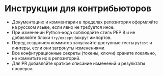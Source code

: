 # Инструкции для контрибьюторов

- Документацию и комментарии в пределах репозитория оформляйте на русском языке, если явно не требуется иное.
- При изменении Python-кода соблюдайте стиль PEP 8 и не добавляйте блоки `try/except` вокруг импортов.
- Перед созданием коммитов запускайте доступные тесты `pytest` и линтеры, если они затронуты изменениями.
- Все конфигурационные секреты (токены, ключи) храните локально, не коммитьте их в репозиторий.
- Для PR добавляйте краткое описание изменений и результаты проверок.
